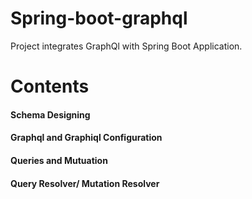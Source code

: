 # Spring-boot-graphql
 
Project integrates GraphQl with Spring Boot Application.

# Contents


#### Schema Designing
#### Graphql and Graphiql Configuration
#### Queries and Mutuation
#### Query Resolver/ Mutation Resolver
